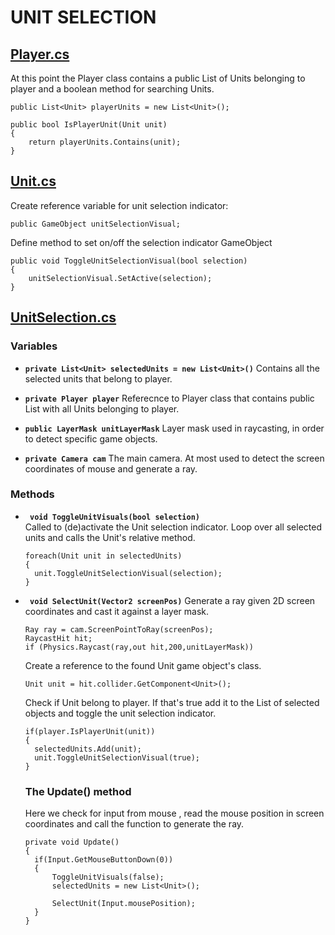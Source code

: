 # UNIT SELECTION
## <ins>Player.cs</ins><br/>
At this point the Player class contains a public List of Units belonging to player and a boolean method for searching Units.
```
public List<Unit> playerUnits = new List<Unit>();

public bool IsPlayerUnit(Unit unit)
{
    return playerUnits.Contains(unit);
}
```

## <ins>Unit.cs</ins><br/>
Create reference variable for unit selection indicator:
```
public GameObject unitSelectionVisual;
```
Define method to set on/off the selection indicator GameObject
```
public void ToggleUnitSelectionVisual(bool selection)
{
    unitSelectionVisual.SetActive(selection);
}
```
## <ins>UnitSelection.cs</ins><br/>
### Variables
+ **```private List<Unit> selectedUnits = new List<Unit>()```**
    Contains all the selected units that belong to player.
  
 + **```private Player player```**
   Referecnce to Player class that contains public List with all Units belonging to player.

+ **```public LayerMask unitLayerMask```**
  Layer mask used in raycasting, in order to detect specific game objects.

+ **```private Camera cam```**
  The main camera. At most used to detect the screen coordinates of mouse and generate a ray.

### Methods
+ **``` void ToggleUnitVisuals(bool selection)```**  
  Called to (de)activate the Unit selection indicator. Loop over all selected units and calls the Unit's relative method.
  ```
  foreach(Unit unit in selectedUnits)
  {
    unit.ToggleUnitSelectionVisual(selection);
  }
  ```
+ **``` void SelectUnit(Vector2 screenPos)```**
  Generate a ray given 2D screen coordinates and cast it against a layer mask.
  ```
  Ray ray = cam.ScreenPointToRay(screenPos);
  RaycastHit hit;
  if (Physics.Raycast(ray,out hit,200,unitLayerMask))
  ```
  Create a reference to the found Unit game object's class.
  ```
  Unit unit = hit.collider.GetComponent<Unit>();
  ```
  Check if Unit belong to player. If that's true add it to the List of selected objects and toggle the unit selection indicator.
  ```
  if(player.IsPlayerUnit(unit))
  {
    selectedUnits.Add(unit);
    unit.ToggleUnitSelectionVisual(true);
  }
  ```

  ### The Update() method
  Here we check for input from mouse , read the mouse position in screen coordinates
  and call the function to generate the ray.
  ```
  private void Update()
  {
    if(Input.GetMouseButtonDown(0))
    {
        ToggleUnitVisuals(false);
        selectedUnits = new List<Unit>();

        SelectUnit(Input.mousePosition);
    }
  }
  ``` 
